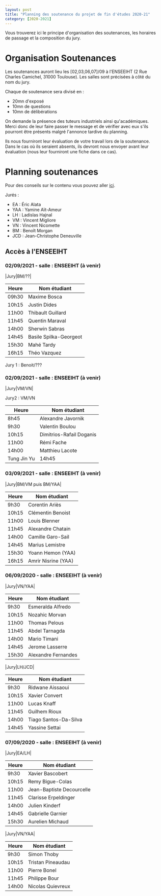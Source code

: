 ```yaml
---
layout: post
title: "Planning des soutenance du projet de fin d'études 2020-21"
category: [2020-2021]
---
```


Vous trouverez ici le principe d'organisation des soutenances, les horaires de
passage et la composition du jury.

# Organisation Soutenances 

Les soutenances auront lieu les [02,03,06,07]/09 à l'ENSEEIHT (2 Rue Charles
Camichel, 31000 Toulouse). Les salles sont précisées à côté du nom du jury.

Chaque de soutenance sera divisé en :
  * 20mn d'exposé
  * 10mn de questions
  * 10mn de délibérations

On demande la présence des tuteurs industriels ainsi qu'académiques.
Merci donc de leur faire passer le message et de vérifier avec eux
s'ils pourront être présents malgré l'annonce tardive du planning.

Ils nous fourniront leur évaluation de votre travail lors de la soutenance.
Dans le cas où ils seraient absents, ils devront nous envoyer avant leur
évaluation (nous leur fourniront une fiche dans ce cas).

# Planning soutenances

Pour des conseils sur le contenu vous pouvez aller [ici](https://tls-sec.github.io/procedures/2017/05/29/modalites-pfe.html).

Jurés :
  * EA : Éric Alata
  * YAA : Yamine Aït-Ameur
  * LH : Ladislas Hajnal
  * VM : Vincent Migliore
  * VN : Vincent Nicomette
  * BM : Benoît Morgan
  * JCD : Jean-Christophe Deneuville

## Accès à l'ENSEEIHT

<!--
#### Salle 102 et 104 batiment Couzinet

  Le batiment est situé à côté de la cantine et est peint par un artiste.
![Plan de l'ENAC](https://tls-sec.github.io/assets/img/plan-enac.png "Plan de l'ENAC")

#### Procédure d'admission dans l'ENAC
  * Pièce d'identité nécessaire à l'accueil
  * Port du masque obligatoire dans le campus à l'intérieur comme à l'extérieur

#### Contraintes COVID
  * 6 personnes maximum par salle

-->

### 02/09/2021 - salle : ENSEEIHT (à venir)

|Jury|BM/??|

|Heure|Nom étudiant|
|-----|------------|
|09h30|Maxime Bosca
|10h15|Justin Dides
|11h00|Thibault Guillard
|11h45|Quentin Maraval
|14h00|Sherwin Sabras
|14h45|Basile Spilka-Georgeot
|15h30|Mahé Tardy
|16h15|Théo Vazquez

Jury 1 : Benoit/???

### 02/09/2021 - salle : ENSEEIHT (à venir)

|Jury|VM/VN|

Jury2 : VM/VN

|Heure|Nom étudiant|
|-----|------------|
|8h45|Alexandre Javornik
|9h30|Valentin Boulou
|10h15|Dimitrios-Rafail Doganis
|11h00|Rémi Fache
|14h00|Matthieu Lacote
|Tung Jin Yu|14h45

### 03/09/2021 - salle : ENSEEIHT (à venir)

|Jury|BM/VM puis BM/YAA|

|Heure|Nom étudiant|
|-----|------------|
|9h30|Corentin Ariès
|10h15|Clémentin Benoist
|11h00|Louis Blenner
|11h45|Alexandre Chatain
|14h00|Camille Garo-Sail
|14h45|Marius Lemistre
|15h30|Yoann Hemon (YAA)
|16h15|Amrir Nisrine (YAA)

### 06/09/2020 - salle : ENSEEIHT (à venir)

|Jury|VN/YAA|

|Heure|Nom étudiant|
|-----|------------|
|9h30|Esmeralda Alfredo
|10h15|Nozahic Morvan
|11h00|Thomas Pelous
|11h45|Abdel Tarnagda
|14h00|Mario Timani
|14h45|Jerome Lasserre
|15h30|Alexandre Fernandes

|Jury|LH/JCD|

|Heure|Nom étudiant|
|-----|------------|
|9h30|Ridwane Aissaoui
|10h15|Xavier Convert
|11h00|Lucas Knaff
|11h45|Guilhem Rioux
|14h00|Tiago Santos-Da-Silva
|14h45|Yassine Settai

### 07/09/2020 - salle : ENSEEIHT (à venir)

|Jury|EA/LH|

|Heure|Nom étudiant|
|-----|------------|
|9h30|Xavier Bascobert
|10h15|Remy Bigue-Colas
|11h00|Jean-Baptiste Decourcelle
|11h45|Clarisse Erpeldinger
|14h00|Julien Kinderf
|14h45|Gabrielle Garnier
|15h30|Aurelien Michaud

|Jury|VN/YAA|

|Heure|Nom étudiant|
|-----|------------|
|9h30|Simon Thoby
|10h15|Tristan Pineaudau
|11h00|Pierre Bonel
|11h45|Philippe Bour
|14h00|Nicolas Quievreux
